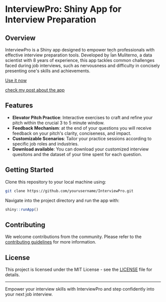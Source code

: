 # InterviewPro: Shiny App for Interview Preparation

## Overview
InterviewPro is a Shiny app designed to empower tech professionals with effective interview preparation tools. Developed by Ían Muliterno, a data scientist with 8 years of experience, this app tackles common challenges faced during job interviews, such as nervousness and difficulty in concisely presenting one's skills and achievements. 

[Use it now](https://ianmuliterno.shinyapps.io/interview_assistant/) 

[check my post about the app](https://imuliterno.netlify.app/posts/2024-03-interview_assistant/)

## Features
- **Elevator Pitch Practice**: Interactive exercises to craft and refine your pitch within the crucial 3 to 5 minute window.
- **Feedback Mechanism**: at the end of your questions you will receive feedback on your pitch's clarity, conciseness, and impact.
- **Customizable Scenarios**: Tailor your practice sessions according to specific job roles and industries.
- **Download available**: You can download your customized interview quesitons and the dataset of your time spent for each question.

## Getting Started 
Clone this repository to your local machine using:
```bash
git clone https://github.com/yourusername/InterviewPro.git
```
Navigate into the project directory and run the app with:
```R
shiny::runApp()
```

## Contributing
We welcome contributions from the community. Please refer to the [contributing guidelines](CONTRIBUTING.md) for more information.

## License
This project is licensed under the MIT License - see the [LICENSE](LICENSE.md) file for details.

---

Empower your interview skills with InterviewPro and step confidently into your next job interview.
